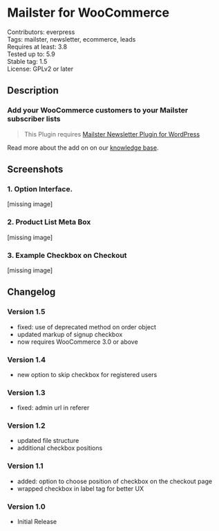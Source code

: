 # Mailster for WooCommerce

Contributors: everpress  
Tags: mailster, newsletter, ecommerce, leads  
Requires at least: 3.8  
Tested up to: 5.9  
Stable tag: 1.5  
License: GPLv2 or later

## Description

### Add your WooCommerce customers to your Mailster subscriber lists

> This Plugin requires [Mailster Newsletter Plugin for WordPress](https://mailster.co/?utm_campaign=wporg&utm_source=WooCommerce+for+Mailster)

Read more about the add on on our [knowledge base](https://kb.mailster.co/mailster-and-woocommerce/).

## Screenshots

### 1. Option Interface.

[missing image]

### 2. Product List Meta Box

[missing image]

### 3. Example Checkbox on Checkout

[missing image]

## Changelog

### Version 1.5

-   fixed: use of deprecated method on order object
-   updated markup of signup checkbox
-   now requires WooCommerce 3.0 or above

### Version 1.4

-   new option to skip checkbox for registered users

### Version 1.3

-   fixed: admin url in referer

### Version 1.2

-   updated file structure
-   additional checkbox positions

### Version 1.1

-   added: option to choose position of checkbox on the checkout page
-   wrapped checkbox in label tag for better UX

### Version 1.0

-   Initial Release
